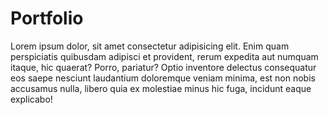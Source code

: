# Portfolio

Lorem ipsum dolor, sit amet consectetur adipisicing elit. Enim quam perspiciatis quibusdam adipisci et provident, rerum expedita aut numquam itaque, hic quaerat? Porro, pariatur? Optio inventore delectus consequatur eos saepe nesciunt laudantium doloremque veniam minima, est non nobis accusamus nulla, libero quia ex molestiae minus hic fuga, incidunt eaque explicabo!